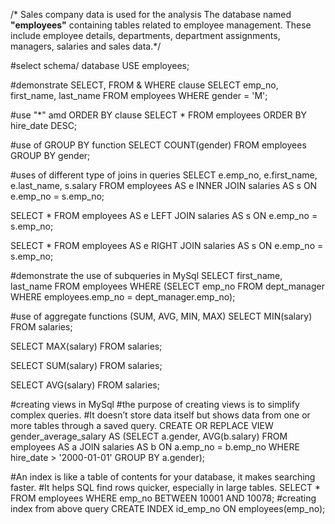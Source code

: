 /* Sales company data is used for the analysis
The database named **"employees"** containing tables related to employee management. 
These include employee details, departments, department assignments, managers, salaries and sales data.*/

#select schema/ database
USE employees;

#demonstrate SELECT, FROM & WHERE clause
SELECT 
    emp_no, first_name, last_name
FROM
    employees
WHERE
    gender = 'M';

#use "*" amd ORDER BY clause
SELECT 
    *
FROM
    employees
ORDER BY hire_date DESC;

#use of GROUP BY function
SELECT 
    COUNT(gender)
FROM
    employees
GROUP BY gender;

#uses of different type of joins in queries
SELECT 
    e.emp_no, e.first_name, e.last_name, s.salary
FROM
    employees AS e
        INNER JOIN
    salaries AS s ON e.emp_no = s.emp_no;

SELECT 
    *
FROM
    employees AS e
        LEFT JOIN
    salaries AS s ON e.emp_no = s.emp_no;

SELECT 
    *
FROM
    employees AS e
        RIGHT JOIN
    salaries AS s ON e.emp_no = s.emp_no;

#demonstrate the use of subqueries in MySql
SELECT 
    first_name, last_name
FROM
    employees
WHERE
    (SELECT 
            emp_no
        FROM
            dept_manager
        WHERE
            employees.emp_no = dept_manager.emp_no);

#use of aggregate functions (SUM, AVG, MIN, MAX)
SELECT 
    MIN(salary)
FROM
    salaries;

SELECT 
    MAX(salary)
FROM
    salaries;

SELECT 
    SUM(salary)
FROM
    salaries;

SELECT 
    AVG(salary)
FROM
    salaries;

#creating views in MySql
#the purpose of creating views is to simplify complex queries.
#It doesn’t store data itself but shows data from one or more tables through a saved query.
CREATE OR REPLACE VIEW gender_average_salary AS
    (SELECT 
        a.gender, AVG(b.salary)
    FROM
        employees AS a
            JOIN
        salaries AS b ON a.emp_no = b.emp_no
    WHERE
        hire_date > '2000-01-01'
    GROUP BY a.gender);

#An index is like a table of contents for your database, it makes searching faster. 
#It helps SQL find rows quicker, especially in large tables.
SELECT 
    *
FROM
    employees
WHERE
    emp_no BETWEEN 10001 AND 10078;
#creating index from above query
CREATE INDEX id_emp_no ON employees(emp_no);

